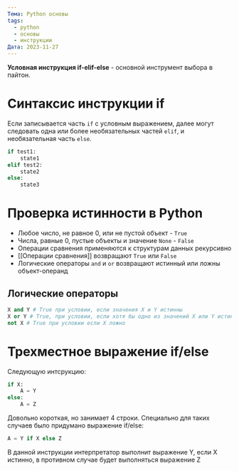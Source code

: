 ```yaml
---
Тема: Python основы
tags:
  - python
  - основы
  - инструкции
Дата: 2023-11-27
---
```

**Условная инструкция if-elif-else** - основной инструмент выбора в пайтон. 
# Синтаксис инструкции if
Если записывается часть `if` с условным выражением, далее могут следовать одна или более необязательных частей `elif`, и необязательная часть `else`.
```py
if test1:
	state1
elif test2:
	state2
else:
	state3
```
# Проверка истинности в Python
- Любое число, не равное 0, или не пустой объект - `True`
- Числа, равные 0, пустые объекты и значение `None` - `False`
- Операции сравнения применяются к структурам данных рекурсивно
- [[Операции сравнения]] возвращают `True` или `False`
- Логические операторы `and` и `or` возвращают истинный или ложны объект-операнд
## Логические операторы
```py
X and Y # True при условии, если значения X и Y истинны
X or Y # True, при условии, если хотя бы одно из значений X или Y истинно
not X # True при условии если X ложно
```
# Трехместное выражение if/else
Следующую интсрукцию:
```py
if X:
	A = Y
else:
	A = Z
```
 Довольно короткая, но занимает 4 строки. Специально для таких случаев было придумано выражение if/else:
 ```py
 A = Y if X else Z
```
В данной инструкции интерпретатор выполнит выражение Y, если X истинно, в противном случае будет выполняться выражение Z